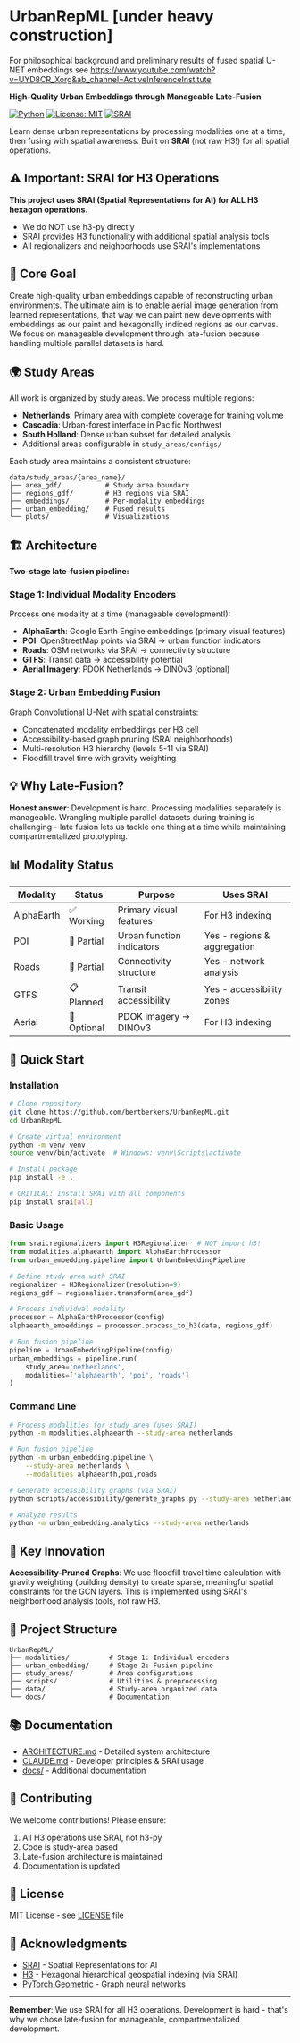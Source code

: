 # UrbanRepML [under heavy construction]

For philosophical background and preliminary results of fused spatial U-NET embeddings see https://www.youtube.com/watch?v=UYD8CR_Xorg&ab_channel=ActiveInferenceInstitute

**High-Quality Urban Embeddings through Manageable Late-Fusion**

[![Python](https://img.shields.io/badge/python-3.8%2B-blue)](https://www.python.org/downloads/)
[![License: MIT](https://img.shields.io/badge/License-MIT-yellow.svg)](https://opensource.org/licenses/MIT)
[![SRAI](https://img.shields.io/badge/Spatial-SRAI-green)](https://github.com/kraina-ai/srai)

Learn dense urban representations by processing modalities one at a time, then fusing with spatial awareness. Built on **SRAI** (not raw H3!) for all spatial operations.

## ⚠️ Important: SRAI for H3 Operations

**This project uses SRAI (Spatial Representations for AI) for ALL H3 hexagon operations.**
- We do NOT use h3-py directly
- SRAI provides H3 functionality with additional spatial analysis tools
- All regionalizers and neighborhoods use SRAI's implementations

## 🎯 Core Goal

Create high-quality urban embeddings capable of reconstructing urban environments. The ultimate aim is to enable aerial image generation from learned representations, that way we can paint new developments with embeddings as our paint and hexagonally indiced regions as our canvas. We focus on manageable development through late-fusion because handling multiple parallel datasets is hard.

## 🌍 Study Areas

All work is organized by study areas. We process multiple regions:

- **Netherlands**: Primary area with complete coverage for training volume
- **Cascadia**: Urban-forest interface in Pacific Northwest
- **South Holland**: Dense urban subset for detailed analysis
- Additional areas configurable in `study_areas/configs/`

Each study area maintains a consistent structure:
```
data/study_areas/{area_name}/
├── area_gdf/           # Study area boundary
├── regions_gdf/        # H3 regions via SRAI
├── embeddings/         # Per-modality embeddings
├── urban_embedding/    # Fused results
└── plots/              # Visualizations
```

## 🏗️ Architecture

**Two-stage late-fusion pipeline:**

### Stage 1: Individual Modality Encoders
Process one modality at a time (manageable development!):
- **AlphaEarth**: Google Earth Engine embeddings (primary visual features)
- **POI**: OpenStreetMap points via SRAI → urban function indicators
- **Roads**: OSM networks via SRAI → connectivity structure
- **GTFS**: Transit data → accessibility potential
- **Aerial Imagery**: PDOK Netherlands → DINOv3 (optional)

### Stage 2: Urban Embedding Fusion
Graph Convolutional U-Net with spatial constraints:
- Concatenated modality embeddings per H3 cell
- Accessibility-based graph pruning (SRAI neighborhoods)
- Multi-resolution H3 hierarchy (levels 5-11 via SRAI)
- Floodfill travel time with gravity weighting

## 💡 Why Late-Fusion?

**Honest answer**: Development is hard. Processing modalities separately is manageable. Wrangling multiple parallel datasets during training is challenging - late fusion lets us tackle one thing at a time while maintaining compartmentalized prototyping.

## 📊 Modality Status

| Modality | Status | Purpose | Uses SRAI |
|----------|--------|---------|-----------|
| AlphaEarth | ✅ Working | Primary visual features | For H3 indexing |
| POI | 🚧 Partial | Urban function indicators | Yes - regions & aggregation |
| Roads | 🚧 Partial | Connectivity structure | Yes - network analysis |
| GTFS | 📋 Planned | Transit accessibility | Yes - accessibility zones |
| Aerial | 🔧 Optional | PDOK imagery → DINOv3 | For H3 indexing |

## 🚀 Quick Start

### Installation

```bash
# Clone repository
git clone https://github.com/bertberkers/UrbanRepML.git
cd UrbanRepML

# Create virtual environment
python -m venv venv
source venv/bin/activate  # Windows: venv\Scripts\activate

# Install package
pip install -e .

# CRITICAL: Install SRAI with all components
pip install srai[all]
```

### Basic Usage

```python
from srai.regionalizers import H3Regionalizer  # NOT import h3!
from modalities.alphaearth import AlphaEarthProcessor
from urban_embedding.pipeline import UrbanEmbeddingPipeline

# Define study area with SRAI
regionalizer = H3Regionalizer(resolution=9)
regions_gdf = regionalizer.transform(area_gdf)

# Process individual modality
processor = AlphaEarthProcessor(config)
alphaearth_embeddings = processor.process_to_h3(data, regions_gdf)

# Run fusion pipeline
pipeline = UrbanEmbeddingPipeline(config)
urban_embeddings = pipeline.run(
    study_area='netherlands',
    modalities=['alphaearth', 'poi', 'roads']
)
```

### Command Line

```bash
# Process modalities for study area (uses SRAI)
python -m modalities.alphaearth --study-area netherlands

# Run fusion pipeline
python -m urban_embedding.pipeline \
    --study-area netherlands \
    --modalities alphaearth,poi,roads

# Generate accessibility graphs (via SRAI)
python scripts/accessibility/generate_graphs.py --study-area netherlands

# Analyze results
python -m urban_embedding.analytics --study-area netherlands
```

## 🔑 Key Innovation

**Accessibility-Pruned Graphs**: We use floodfill travel time calculation with gravity weighting (building density) to create sparse, meaningful spatial constraints for the GCN layers. This is implemented using SRAI's neighborhood analysis tools, not raw H3.

## 📁 Project Structure

```
UrbanRepML/
├── modalities/          # Stage 1: Individual encoders
├── urban_embedding/     # Stage 2: Fusion pipeline
├── study_areas/         # Area configurations
├── scripts/             # Utilities & preprocessing
├── data/                # Study-area organized data
└── docs/                # Documentation
```

## 📚 Documentation

- [ARCHITECTURE.md](ARCHITECTURE.md) - Detailed system architecture
- [CLAUDE.md](CLAUDE.md) - Developer principles & SRAI usage
- [docs/](docs/) - Additional documentation

## 🤝 Contributing

We welcome contributions! Please ensure:
1. All H3 operations use SRAI, not h3-py
2. Code is study-area based
3. Late-fusion architecture is maintained
4. Documentation is updated

## 📜 License

MIT License - see [LICENSE](LICENSE) file

## 🙏 Acknowledgments

- [SRAI](https://github.com/kraina-ai/srai) - Spatial Representations for AI
- [H3](https://h3geo.org/) - Hexagonal hierarchical geospatial indexing (via SRAI)
- [PyTorch Geometric](https://pytorch-geometric.readthedocs.io/) - Graph neural networks

---

**Remember**: We use SRAI for all H3 operations. Development is hard - that's why we chose late-fusion for manageable, compartmentalized development.
